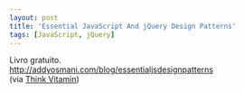```yaml
---
layout: post
title: 'Essential JavaScript And jQuery Design Patterns'
tags: [JavaScript, jQuery]
---
```


Livro gratuito.<br>
<http://addyosmani.com/blog/essentialjsdesignpatterns><br>
(via [Think Vitamin](http://thinkvitamin.com/code/free-javascript-jquery-e-book))
